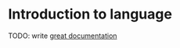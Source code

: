 # Introduction to language

TODO: write [great documentation](http://jacobian.org/writing/what-to-write/)
